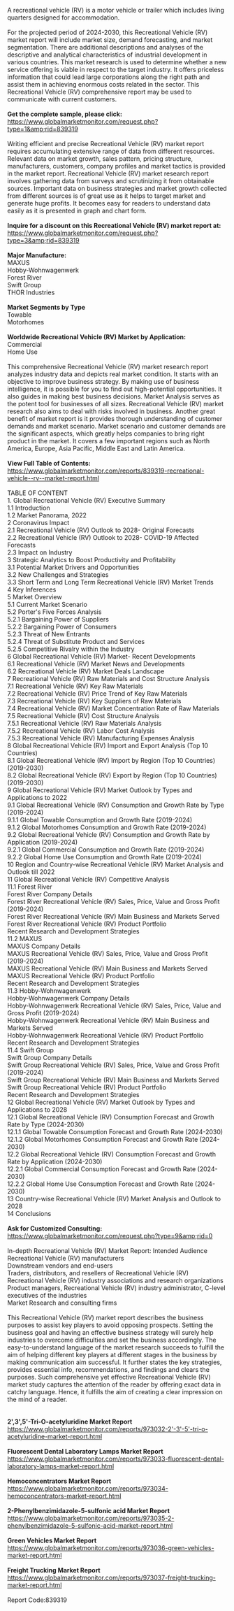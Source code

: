A recreational vehicle (RV) is a motor vehicle or trailer which includes living quarters designed for accommodation.<br /><br />For the projected period of 2024-2030, this Recreational Vehicle (RV) market report will include market size, demand forecasting, and market segmentation. There are additional descriptions and analyses of the descriptive and analytical characteristics of industrial development in various countries. This market research is used to determine whether a new service offering is viable in respect to the target industry. It offers priceless information that could lead large corporations along the right path and assist them in achieving enormous costs related in the sector. This Recreational Vehicle (RV) comprehensive report may be used to communicate with current customers.<br /><br /><strong>Get the complete sample, please click:</strong><br /><a href="https://www.globalmarketmonitor.com/request.php?type=1&amp;rid=839319">https://www.globalmarketmonitor.com/request.php?type=1&amp;rid=839319</a><br /><br />Writing efficient and precise Recreational Vehicle (RV) market report requires accumulating extensive range of data from different resources. Relevant data on market growth, sales pattern, pricing structure, manufacturers, customers, company profiles and market tactics is provided in the market report. Recreational Vehicle (RV) market research report involves gathering data from surveys and scrutinizing it from obtainable sources. Important data on business strategies and market growth collected from different sources is of great use as it helps to target market and generate huge profits. It becomes easy for readers to understand data easily as it is presented in graph and chart form.<br /><br /><strong>Inquire for a discount on this Recreational Vehicle (RV) market report at:</strong><br /><a href="https://www.globalmarketmonitor.com/request.php?type=3&amp;rid=839319">https://www.globalmarketmonitor.com/request.php?type=3&amp;rid=839319</a><br /><br /><strong>Major Manufacture:</strong><br /> MAXUS <br />Hobby-Wohnwagenwerk <br />Forest River <br />Swift Group <br />THOR Industries <br /><br /><strong>Market Segments by Type</strong><br />Towable <br />Motorhomes <br /><br /><strong>Worldwide Recreational Vehicle (RV) Market by Application:</strong><br />Commercial <br />Home Use <br /><br />This comprehensive Recreational Vehicle (RV) market research report analyzes industry data and depicts real market condition. It starts with an objective to improve business strategy. By making use of business intelligence, it is possible for you to find out high-potential opportunities. It also guides in making best business decisions. Market Analysis serves as the potent tool for businesses of all sizes. Recreational Vehicle (RV) market research also aims to deal with risks involved in business. Another great benefit of market report is it provides thorough understanding of customer demands and market scenario. Market scenario and customer demands are the significant aspects, which greatly helps companies to bring right product in the market. It covers a few important regions such as North America, Europe, Asia Pacific, Middle East and Latin America.<br /><br /><strong>View Full Table of Contents:</strong><br /><a href="https://www.globalmarketmonitor.com/reports/839319-recreational-vehicle--rv--market-report.html">https://www.globalmarketmonitor.com/reports/839319-recreational-vehicle--rv--market-report.html</a><br /><br />TABLE OF CONTENT<br />1. Global Recreational Vehicle (RV) Executive Summary<br />1.1 Introduction<br />1.2 Market Panorama, 2022<br />2 Coronavirus Impact<br />2.1 Recreational Vehicle (RV) Outlook to 2028- Original Forecasts<br />2.2 Recreational Vehicle (RV) Outlook to 2028- COVID-19 Affected Forecasts<br />2.3 Impact on Industry<br />3 Strategic Analytics to Boost Productivity and Profitability<br />3.1 Potential Market Drivers and Opportunities<br />3.2 New Challenges and Strategies<br />3.3 Short Term and Long Term Recreational Vehicle (RV) Market Trends<br />4 Key Inferences<br />5 Market Overview<br />5.1 Current Market Scenario<br />5.2 Porter's Five Forces Analysis<br />5.2.1 Bargaining Power of Suppliers<br />5.2.2 Bargaining Power of Consumers<br />5.2.3 Threat of New Entrants<br />5.2.4 Threat of Substitute Product and Services<br />5.2.5 Competitive Rivalry within the Industry<br />6 Global Recreational Vehicle (RV) Market- Recent Developments<br />6.1 Recreational Vehicle (RV) Market News and Developments<br />6.2 Recreational Vehicle (RV) Market Deals Landscape<br />7 Recreational Vehicle (RV) Raw Materials and Cost Structure Analysis<br />7.1 Recreational Vehicle (RV) Key Raw Materials<br />7.2 Recreational Vehicle (RV) Price Trend of Key Raw Materials<br />7.3 Recreational Vehicle (RV) Key Suppliers of Raw Materials<br />7.4 Recreational Vehicle (RV) Market Concentration Rate of Raw Materials<br />7.5 Recreational Vehicle (RV) Cost Structure Analysis<br />7.5.1 Recreational Vehicle (RV) Raw Materials Analysis<br />7.5.2 Recreational Vehicle (RV) Labor Cost Analysis<br />7.5.3 Recreational Vehicle (RV) Manufacturing Expenses Analysis<br />8 Global Recreational Vehicle (RV) Import and Export Analysis (Top 10 Countries)<br />8.1 Global Recreational Vehicle (RV) Import by Region (Top 10 Countries) (2019-2030)<br />8.2 Global Recreational Vehicle (RV) Export by Region (Top 10 Countries) (2019-2030)<br />9 Global Recreational Vehicle (RV) Market Outlook by Types and Applications to 2022<br />9.1 Global Recreational Vehicle (RV) Consumption and Growth Rate by Type (2019-2024)<br />9.1.1 Global Towable Consumption and Growth Rate (2019-2024)<br />9.1.2 Global Motorhomes Consumption and Growth Rate (2019-2024)<br />9.2 Global Recreational Vehicle (RV) Consumption and Growth Rate by Application (2019-2024)<br />9.2.1  Global Commercial Consumption and Growth Rate (2019-2024)<br />9.2.2  Global Home Use Consumption and Growth Rate (2019-2024)<br />10 Region and Country-wise Recreational Vehicle (RV) Market Analysis and Outlook till 2022<br />11 Global Recreational Vehicle (RV) Competitive Analysis<br />11.1 Forest River<br />Forest River Company Details<br />Forest River Recreational Vehicle (RV) Sales, Price, Value and Gross Profit (2019-2024)<br />Forest River Recreational Vehicle (RV) Main Business and Markets Served<br />Forest River Recreational Vehicle (RV) Product Portfolio<br />Recent Research and Development Strategies<br />11.2 MAXUS<br />MAXUS Company Details<br />MAXUS Recreational Vehicle (RV) Sales, Price, Value and Gross Profit (2019-2024)<br />MAXUS Recreational Vehicle (RV) Main Business and Markets Served<br />MAXUS Recreational Vehicle (RV) Product Portfolio<br />Recent Research and Development Strategies<br />11.3 Hobby-Wohnwagenwerk<br />Hobby-Wohnwagenwerk Company Details<br />Hobby-Wohnwagenwerk Recreational Vehicle (RV) Sales, Price, Value and Gross Profit (2019-2024)<br />Hobby-Wohnwagenwerk Recreational Vehicle (RV) Main Business and Markets Served<br />Hobby-Wohnwagenwerk Recreational Vehicle (RV) Product Portfolio<br />Recent Research and Development Strategies<br />11.4 Swift Group<br />Swift Group Company Details<br />Swift Group Recreational Vehicle (RV) Sales, Price, Value and Gross Profit (2019-2024)<br />Swift Group Recreational Vehicle (RV) Main Business and Markets Served<br />Swift Group Recreational Vehicle (RV) Product Portfolio<br />Recent Research and Development Strategies<br />12 Global Recreational Vehicle (RV) Market Outlook by Types and Applications to 2028<br />12.1 Global Recreational Vehicle (RV) Consumption Forecast and Growth Rate by Type (2024-2030)<br />12.1.1 Global Towable Consumption Forecast and Growth Rate (2024-2030)<br />12.1.2 Global Motorhomes Consumption Forecast and Growth Rate (2024-2030)<br />12.2 Global Recreational Vehicle (RV) Consumption Forecast and Growth Rate by Application (2024-2030)<br />12.2.1 Global Commercial Consumption Forecast and Growth Rate (2024-2030)<br />12.2.2 Global Home Use Consumption Forecast and Growth Rate (2024-2030)<br />13 Country-wise Recreational Vehicle (RV) Market Analysis and Outlook to 2028<br />14 Conclusions<br /><br /><strong>Ask for Customized Consulting:</strong><br /><a href="https://www.globalmarketmonitor.com/request.php?type=9&amp;rid=0">https://www.globalmarketmonitor.com/request.php?type=9&amp;rid=0</a><br /><br />In-depth Recreational Vehicle (RV) Market Report: Intended Audience<br />Recreational Vehicle (RV) manufacturers<br />Downstream vendors and end-users<br />Traders, distributors, and resellers of Recreational Vehicle (RV)<br />Recreational Vehicle (RV) industry associations and research organizations<br />Product managers, Recreational Vehicle (RV) industry administrator, C-level executives of the industries<br />Market Research and consulting firms<br /><br />This Recreational Vehicle (RV) market report describes the business purposes to assist key players to avoid opposing prospects. Setting the business goal and having an effective business strategy will surely help industries to overcome difficulties and set the business accordingly. The easy-to-understand language of the market research succeeds to fulfill the aim of helping different key players at different stages in the business by making communication aim successful. It further states the key strategies, provides essential info, recommendations, and findings and clears the purposes. Such comprehensive yet effective Recreational Vehicle (RV) market study captures the attention of the reader by offering exact data in catchy language. Hence, it fulfills the aim of creating a clear impression on the mind of a reader. <br /><br /><strong><br /></strong><strong>2',3',5'-Tri-O-acetyluridine Market Report</strong><br /><a href="https://www.globalmarketmonitor.com/reports/973032-2'-3'-5'-tri-o-acetyluridine-market-report.html">https://www.globalmarketmonitor.com/reports/973032-2'-3'-5'-tri-o-acetyluridine-market-report.html</a><br /><br /><strong>Fluorescent Dental Laboratory Lamps Market Report</strong><br /><a href="https://www.globalmarketmonitor.com/reports/973033-fluorescent-dental-laboratory-lamps-market-report.html">https://www.globalmarketmonitor.com/reports/973033-fluorescent-dental-laboratory-lamps-market-report.html</a><br /><br /><strong>Hemoconcentrators Market Report</strong><br /><a href="https://www.globalmarketmonitor.com/reports/973034-hemoconcentrators-market-report.html">https://www.globalmarketmonitor.com/reports/973034-hemoconcentrators-market-report.html</a><br /><br /><strong>2-Phenylbenzimidazole-5-sulfonic acid Market Report</strong><br /><a href="https://www.globalmarketmonitor.com/reports/973035-2-phenylbenzimidazole-5-sulfonic-acid-market-report.html">https://www.globalmarketmonitor.com/reports/973035-2-phenylbenzimidazole-5-sulfonic-acid-market-report.html</a><br /><br /><strong>Green Vehicles Market Report</strong><br /><a href="https://www.globalmarketmonitor.com/reports/973036-green-vehicles-market-report.html">https://www.globalmarketmonitor.com/reports/973036-green-vehicles-market-report.html</a><br /><br /><strong>Freight Trucking Market Report</strong><br /><a href="https://www.globalmarketmonitor.com/reports/973037-freight-trucking-market-report.html">https://www.globalmarketmonitor.com/reports/973037-freight-trucking-market-report.html</a><br /><br />Report Code:839319</p>
